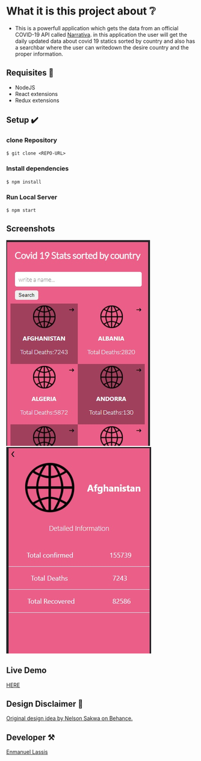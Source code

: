 # What it is this project about ❔
- This is a powerfull application which gets the data from an official COVID-19 API called [Narrativa](https://covid19tracking.narrativa.com/index_en.html).
in this application the user will get the daily updated data about covid 19 statics sorted by country and also has a searchbar where the user can writedown the desire country
and the proper information.

## Requisites 📓

- NodeJS
- React extensions
- Redux extensions

## Setup ✔️
### clone Repository
```
$ git clone <REPO-URL>
```
### Install dependencies
```
$ npm install
```
### Run Local Server
```
$ npm start
```
## Screenshots
![alt text](https://github.com/elassis/module-3-final-project/blob/development/screen-1.jpg?raw=true)
![alt text](https://github.com/elassis/module-3-final-project/blob/development/screen-2.jpg?raw=true)

## Live Demo 
[HERE](https://capstone-m3-microverse.netlify.app/)

## Design Disclaimer 🤝
[Original design idea by Nelson Sakwa on Behance.](https://www.behance.net/sakwadesignstudio)

## Developer ⚒️
[Enmanuel Lassis](https://github.com/elassis)

